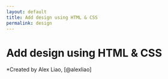 ```yaml
---
layout: default
title: Add design using HTML & CSS
permalink: design
---
```


# Add design using HTML & CSS

*Created by Alex Liao, [@alexliao]
